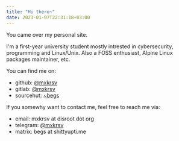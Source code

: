 ```yaml
---
title: "Hi there~"
date: 2023-01-07T22:31:18+03:00
---
```


You came over my personal site.

I'm a first-year university student mostly intrested in cybersecurity,
programming and Linux/Unix. Also a FOSS enthusiast, Alpine Linux packages
maintainer, etc.

You can find me on:
- github: [@mxkrsv](https://github.com/mxkrsv)
- gitlab: [@mxkrsv](https://gitlab.com/mxkrsv)
- sourcehut: [~begs](https://sr.ht/~begs)

If you somewhy want to contact me, feel free to reach me via:
- email: mxkrsv at disroot dot org
- telegram: [@mxkrsv](https://t.me/mxkrsv)
- matrix: begs at shittyupti.me
